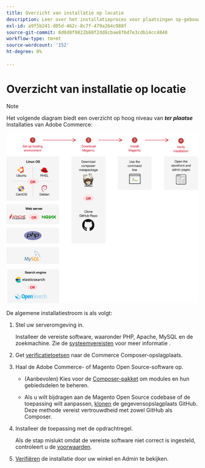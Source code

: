 ```yaml
---
title: Overzicht van installatie op locatie
description: Leer over het installatieproces voor plaatsingen op-gebouw van Adobe Commerce.
exl-id: a9f5b241-d05d-462c-8c7f-479a264c988f
source-git-commit: 8d0d8f9822b88f2dd8cbae8f6d7e3cdb14cc4848
workflow-type: tm+mt
source-wordcount: '152'
ht-degree: 0%

---
```


# Overzicht van installatie op locatie

>[!NOTE]
>
>Het volgende diagram biedt een overzicht op hoog niveau van _**ter plaatse**_ Installaties van Adobe Commerce:

![Hoe installatie werkt](../assets/installation/install-diagram-24.svg)

De algemene installatiestroom is als volgt:

1. Stel uw serveromgeving in.

   Installeer de vereiste software, waaronder PHP, Apache, MySQL en de zoekmachine. Zie de [systeemvereisten](system-requirements.md) voor meer informatie .

1. Get [verificatietoetsen](prerequisites/authentication-keys.md) naar de Commerce Composer-opslagplaats.

1. Haal de Adobe Commerce- of Magento Open Source-software op.

   * (Aanbevolen) Kies voor de [Composer-pakket](composer.md) om modules en hun gebiedsdelen te beheren.

   * Als u wilt bijdragen aan de Magento Open Source codebase of de toepassing wilt aanpassen, [klonen](https://developer.adobe.com/commerce/contributor/guides/install/clone-repository/) de gegevensopslagplaats GitHub. Deze methode vereist vertrouwdheid met zowel GitHub als Composer.

1. Installeer de toepassing met de opdrachtregel.

   Als de stap mislukt omdat de vereiste software niet correct is ingesteld, controleert u de [voorwaarden](prerequisites/overview.md).

1. [Verifiëren](next-steps/verify.md) de installatie door uw winkel en Admin te bekijken.
